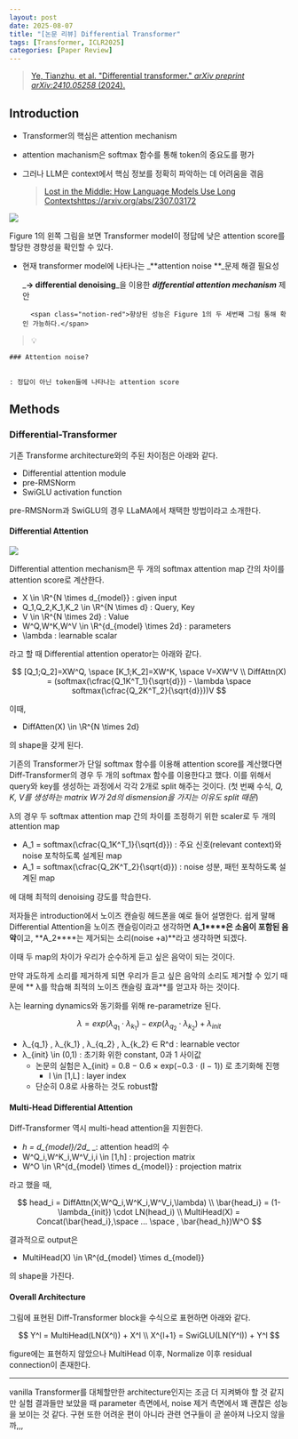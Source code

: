 ```yaml
---
layout: post
date: 2025-08-07
title: "[논문 리뷰] Differential Transformer"
tags: [Transformer, ICLR2025]
categories: [Paper Review]
---
```


> [Ye, Tianzhu, et al. "Differential transformer." ](https://arxiv.org/abs/2410.05258)[_arXiv preprint arXiv:2410.05258_](https://arxiv.org/abs/2410.05258)[ (2024).](https://arxiv.org/abs/2410.05258)



## Introduction

- Transformer의 핵심은 attention mechanism
- attention machanism은 softmax 함수를 통해 token의 중요도를 평가
- 그러나 LLM은 context에서 핵심 정보를 정확히 파악하는 데 어려움을 겪음

	> [Lost in the Middle: How Language Models Use Long Contextshttps://arxiv.org/abs/2307.03172](https://arxiv.org/abs/2307.03172)


![](https://prod-files-secure.s3.us-west-2.amazonaws.com/542b861c-36a8-4051-84e5-8804b6728dba/9083ea56-691a-4752-ae26-47f403431ac8/image.png?X-Amz-Algorithm=AWS4-HMAC-SHA256&X-Amz-Content-Sha256=UNSIGNED-PAYLOAD&X-Amz-Credential=ASIAZI2LB466RG5KRJPO%2F20250829%2Fus-west-2%2Fs3%2Faws4_request&X-Amz-Date=20250829T170110Z&X-Amz-Expires=3600&X-Amz-Security-Token=IQoJb3JpZ2luX2VjEGgaCXVzLXdlc3QtMiJHMEUCIQD4zQiM8qH%2BPrHRNBViDy47xgUiejBbREQ%2Fx3%2ByCOZ%2FXwIgUZfJeRzsX%2BdzT9p61DA5t4uJKbS7s5oP0Et9jL4A0x4qiAQIwf%2F%2F%2F%2F%2F%2F%2F%2F%2F%2FARAAGgw2Mzc0MjMxODM4MDUiDJt149uLtXBp2IVzyircAy%2BzN2uWmmclLuzEILBBdWDrl68GWl5O4fisdxwYkCK%2FNLc2U4bT%2FO7j3JybcCLD4Asrcwcr63rwNeg9rJXzQbXsM8LvUd0Dw4lHlOmwOPRW17pJSCINY%2F29qPnjkiOwheMHBPr%2FJzRmjshx77rckXz1RUOJgSBFZnhhy6iVfOTsdglkLoAe4bwSwWvE5LJQ3ibkq5BuKpCKXshjcwP13Zxg9Brz%2Bet3zN0A8%2BiDBYch3CIZzZ1a1CmfBuNIIn2l7Fsv4tUaiQP1frn8vYu%2F9WJGWd0iIOn%2BjDyaZIhIa8CWZX%2BQs4JJibmROC4DdFby%2BxW2ilQAyasy2lafYgYu423zHAzAPNGqCo%2B9AqttAgStN7fp5GPhrwZx0nerSqLwLyrUGHEtQ8SFIm1su0tas8jkGQn9ZRSjLDAsHhHKcbvDq5Nrz6Fkq%2BEwwRWJ4So4eifQUsWvdeQSV%2BmknbIkur710tvtyLJe3J%2FupN46BmSGPWEbIY6tSn7E2XtUYhbqiyBP18moVBJRSXwf8o38sTKEe%2Fog%2F1DHUeajPng92ucMV8hNLDYPLa73fLj%2F%2BFctf43mXL7tigZetKYnIGpNz4Hciyn2NsZBWm8mha35RFg1JJhWKNaAHWKgAcFXMNWex8UGOqUBRMhmwmhwKDhv6MHUOuoXahgWMrckvITVTvaYFcU29Z%2BluQXNI2EOTVA2V0Z1Of5LsWB8%2Bej14%2FqWFJLrSTQgi%2Fs1%2FnA6lKT5uyAeqQKKcDMGgKDTr5ZXLdAv2dlX0hE5zOI7BHvTilWp%2FRu7lY3dvUzCWpQsZUj25yBH%2FRIfglN2NGlEHIlC5dIqzsFf3WokvjTP6i44iB64UZcpP9bEMyiG7mWM&X-Amz-Signature=0d8b94eb92c69e1f3071d6262a2b725543f42b8a673062d371b0f1c9fdf11e6e&X-Amz-SignedHeaders=host&x-amz-checksum-mode=ENABLED&x-id=GetObject)


Figure 1의 왼쪽 그림을 보면 Transformer model이 정답에 낮은 attention score를 할당한 경향성을 확인할 수 있다.

- 현재 transformer model에 나타나는 _**attention noise **_문제 해결 필요성

	_**→ differential denoising**_을 이용한 _**differential attention mechanism**_ 제안


		<span class="notion-red">향상된 성능은 Figure 1의 두 세번째 그림 통해 확인 가능하다.</span>


> 💡 


	### Attention noise?


	: 정답이 아닌 token들에 나타나는 attention score



## Methods



### Differential-Transformer


기존 Transforme architecture와의 주된 차이점은 아래와 같다.

- Differential attention module
- pre-RMSNorm
- SwiGLU activation function

pre-RMSNorm과 SwiGLU의 경우 LLaMA에서 채택한 방법이라고 소개한다.



#### Differential Attention


![](https://prod-files-secure.s3.us-west-2.amazonaws.com/542b861c-36a8-4051-84e5-8804b6728dba/116d70b2-1963-4810-9167-f4c7d8a06e8f/image.png?X-Amz-Algorithm=AWS4-HMAC-SHA256&X-Amz-Content-Sha256=UNSIGNED-PAYLOAD&X-Amz-Credential=ASIAZI2LB466RG5KRJPO%2F20250829%2Fus-west-2%2Fs3%2Faws4_request&X-Amz-Date=20250829T170110Z&X-Amz-Expires=3600&X-Amz-Security-Token=IQoJb3JpZ2luX2VjEGgaCXVzLXdlc3QtMiJHMEUCIQD4zQiM8qH%2BPrHRNBViDy47xgUiejBbREQ%2Fx3%2ByCOZ%2FXwIgUZfJeRzsX%2BdzT9p61DA5t4uJKbS7s5oP0Et9jL4A0x4qiAQIwf%2F%2F%2F%2F%2F%2F%2F%2F%2F%2FARAAGgw2Mzc0MjMxODM4MDUiDJt149uLtXBp2IVzyircAy%2BzN2uWmmclLuzEILBBdWDrl68GWl5O4fisdxwYkCK%2FNLc2U4bT%2FO7j3JybcCLD4Asrcwcr63rwNeg9rJXzQbXsM8LvUd0Dw4lHlOmwOPRW17pJSCINY%2F29qPnjkiOwheMHBPr%2FJzRmjshx77rckXz1RUOJgSBFZnhhy6iVfOTsdglkLoAe4bwSwWvE5LJQ3ibkq5BuKpCKXshjcwP13Zxg9Brz%2Bet3zN0A8%2BiDBYch3CIZzZ1a1CmfBuNIIn2l7Fsv4tUaiQP1frn8vYu%2F9WJGWd0iIOn%2BjDyaZIhIa8CWZX%2BQs4JJibmROC4DdFby%2BxW2ilQAyasy2lafYgYu423zHAzAPNGqCo%2B9AqttAgStN7fp5GPhrwZx0nerSqLwLyrUGHEtQ8SFIm1su0tas8jkGQn9ZRSjLDAsHhHKcbvDq5Nrz6Fkq%2BEwwRWJ4So4eifQUsWvdeQSV%2BmknbIkur710tvtyLJe3J%2FupN46BmSGPWEbIY6tSn7E2XtUYhbqiyBP18moVBJRSXwf8o38sTKEe%2Fog%2F1DHUeajPng92ucMV8hNLDYPLa73fLj%2F%2BFctf43mXL7tigZetKYnIGpNz4Hciyn2NsZBWm8mha35RFg1JJhWKNaAHWKgAcFXMNWex8UGOqUBRMhmwmhwKDhv6MHUOuoXahgWMrckvITVTvaYFcU29Z%2BluQXNI2EOTVA2V0Z1Of5LsWB8%2Bej14%2FqWFJLrSTQgi%2Fs1%2FnA6lKT5uyAeqQKKcDMGgKDTr5ZXLdAv2dlX0hE5zOI7BHvTilWp%2FRu7lY3dvUzCWpQsZUj25yBH%2FRIfglN2NGlEHIlC5dIqzsFf3WokvjTP6i44iB64UZcpP9bEMyiG7mWM&X-Amz-Signature=04c20f900be26f7f7cae0352d9725d5778d01efc1ff079dd2c53d1e613b230be&X-Amz-SignedHeaders=host&x-amz-checksum-mode=ENABLED&x-id=GetObject)


Differential attention mechanism은 두 개의 softmax attention map 간의 차이를 attention score로 계산한다.

- X \in \R^{N \times d\_{model}} : given input
- Q\_1,Q\_2,K\_1,K\_2 \in \R^{N \times d} : Query, Key
- V \in \R^{N \times 2d} : Value
- W^Q,W^K,W^V \in \R^{d\_{model} \times 2d} : parameters
- \lambda : learnable scalar

라고 할 때 Differential attention operator는 아래와 같다.


$$
[Q_1;Q_2]=XW^Q, \space [K_1;K_2]=XW^K, \space V=XW^V \\
DiffAttn(X) = (softmax(\cfrac{Q_1K^T_1}{\sqrt{d}}) - \lambda \space softmax(\cfrac{Q_2K^T_2}{\sqrt{d}}))V
$$


이때,

- DiffAtten(X) \in \R^{N \times 2d}

의 shape을 갖게 된다.


기존의 Transformer가 단일 softmax 함수를 이용해 attention score를 계산했다면 Diff-Transformer의 경우 두 개의 softmax 함수를 이용한다고 했다. 이를 위해서 query와 key를 생성하는 과정에서 각각 2개로 split 해주는 것이다. <span class="notion-red">(첫 번째 수식, </span><span class="notion-red">_Q, K, V를 생성하는 matrix W가 2d의 dismension을 가지는 이유도 split 때문_</span><span class="notion-red">)</span>


 λ의 경우 두 softmax attention map 간의 차이를 조정하기 위한 scaler로 두 개의 attention map

- A\_1 = softmax(\cfrac{Q\_1K^T\_1}{\sqrt{d}}) : 주요 신호(relevant context)와 noise 포착하도록 설계된 map
- A\_1 = softmax(\cfrac{Q\_2K^T\_2}{\sqrt{d}}) : noise 성분, 패턴 포착하도록 설계된 map 

에 대해 최적의 denoising 강도를 학습한다.


저자들은 introduction에서 노이즈 캔슬링 헤드폰을 예로 들어 설명한다. 쉽게 말해 Differential Attention을 노이즈 캔슬링이라고 생각하면 **A\_1****은 소음이 포함된 음악**이고, **A\_2****는 제거되는 소리(noise +a)**라고 생각하면 되겠다. 


이때 두 map의 차이가 우리가 순수하게 듣고 싶은 음악이 되는 것이다. 


만약 과도하게 소리를 제거하게 되면 우리가 듣고 싶은 음악의 소리도 제거할 수 있기 때문에 ** λ를 학습해 최적의 노이즈 캔슬링 효과**를 얻고자 하는 것이다.


λ는 learning dynamics와 동기화를 위해 re-parametrize 된다.


$$
\lambda = exp(\lambda_{q_1} \cdot \lambda_{k_1}) - exp(\lambda_{q_2} \cdot \lambda_{k_2}) + \lambda_{init}
$$

- λ\_{q\_1} , λ\_{k\_1} , λ\_{q\_2} , λ\_{k\_2} ∈ R^d : learnable vector
- λ\_{init} \in (0,1) : 초기화 위한 constant, 0과 1 사이값
	- 논문의 실험은 λ\_{init} = 0.8 − 0.6 × exp(−0.3 · (l − 1)) 로 초기화해 진행
		- l \in [1,L] : layer index
	- 단순히 0.8로 사용하는 것도 robust함


#### **Multi-Head Differential Attention**


Diff-Transformer 역시 multi-head attention을 지원한다.

- _h = d\_{model}/2d__ _: attention head의 수
- W^Q\_i,W^K\_i,W^V\_i,i \in [1,h] : projection matrix
- W^O \in \R^{d\_{model} \times d\_{model}} : projection matrix

라고 했을 때,


$$
head_i = DiffAttn(X;W^Q_i,W^K_i,W^V_i,\lambda) \\
\bar{head_i} = (1-\lambda_{init}) \cdot LN(head_i) \\
MultiHead(X) = Concat(\bar{head_i},\space ... \space , \bar{head_h})W^O
$$


결과적으로 output은

- MultiHead(X) \in \R^{d\_{model} \times d\_{model}}

의 shape을 가진다.



#### Overall Architecture


그림에 표현된 Diff-Transformer block을 수식으로 표현하면 아래와 같다.


$$
Y^l = MultiHead(LN(X^l)) + X^l \\
X^{l+1} = SwiGLU(LN(Y^l)) + Y^l
$$


figure에는 표현하지 않았으나 MultiHead 이후, Normalize 이후 residual connection이 존재한다.


---


vanilla Transformer를 대체할만한 architecture인지는 조금 더 지켜봐야 할 것 같지만 실험 결과들만 보았을 때 parameter 측면에서, noise 제거 측면에서 꽤 괜찮은 성능을 보이는 것 같다. 구현 또한 어려운 편이 아니라 관련 연구들이 곧 쏟아져 나오지 않을까,,,

